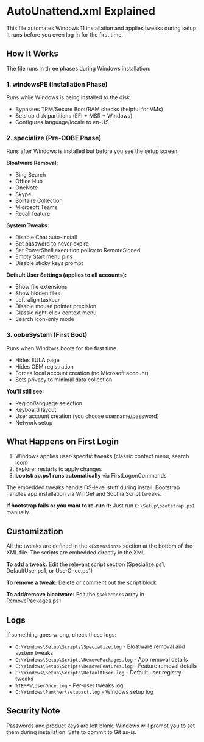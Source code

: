 # AutoUnattend.xml Explained

This file automates Windows 11 installation and applies tweaks during setup. It runs before you even log in for the first time.

## How It Works

The file runs in three phases during Windows installation:

### 1. windowsPE (Installation Phase)

Runs while Windows is being installed to the disk.

- Bypasses TPM/Secure Boot/RAM checks (helpful for VMs)
- Sets up disk partitions (EFI + MSR + Windows)
- Configures language/locale to en-US

### 2. specialize (Pre-OOBE Phase)

Runs after Windows is installed but before you see the setup screen.

**Bloatware Removal:**
- Bing Search
- Office Hub
- OneNote
- Skype
- Solitaire Collection
- Microsoft Teams
- Recall feature

**System Tweaks:**
- Disable Chat auto-install
- Set password to never expire
- Set PowerShell execution policy to RemoteSigned
- Empty Start menu pins
- Disable sticky keys prompt

**Default User Settings (applies to all accounts):**
- Show file extensions
- Show hidden files
- Left-align taskbar
- Disable mouse pointer precision
- Classic right-click context menu
- Search icon-only mode

### 3. oobeSystem (First Boot)

Runs when Windows boots for the first time.

- Hides EULA page
- Hides OEM registration
- Forces local account creation (no Microsoft account)
- Sets privacy to minimal data collection

**You'll still see:**
- Region/language selection
- Keyboard layout
- User account creation (you choose username/password)
- Network setup

## What Happens on First Login

1. Windows applies user-specific tweaks (classic context menu, search icon)
2. Explorer restarts to apply changes
3. **bootstrap.ps1 runs automatically** via FirstLogonCommands

The embedded tweaks handle OS-level stuff during install. Bootstrap handles app installation via WinGet and Sophia Script tweaks.

**If bootstrap fails or you want to re-run it:** Just run `C:\Setup\bootstrap.ps1` manually.

## Customization

All the tweaks are defined in the `<Extensions>` section at the bottom of the XML file. The scripts are embedded directly in the XML.

**To add a tweak:** Edit the relevant script section (Specialize.ps1, DefaultUser.ps1, or UserOnce.ps1)

**To remove a tweak:** Delete or comment out the script block

**To add/remove bloatware:** Edit the `$selectors` array in RemovePackages.ps1

## Logs

If something goes wrong, check these logs:

- `C:\Windows\Setup\Scripts\Specialize.log` - Bloatware removal and system tweaks
- `C:\Windows\Setup\Scripts\RemovePackages.log` - App removal details
- `C:\Windows\Setup\Scripts\RemoveFeatures.log` - Feature removal details
- `C:\Windows\Setup\Scripts\DefaultUser.log` - Default user registry tweaks
- `%TEMP%\UserOnce.log` - Per-user tweaks log
- `C:\Windows\Panther\setupact.log` - Windows setup log

## Security Note

Passwords and product keys are left blank. Windows will prompt you to set them during installation. Safe to commit to Git as-is.
